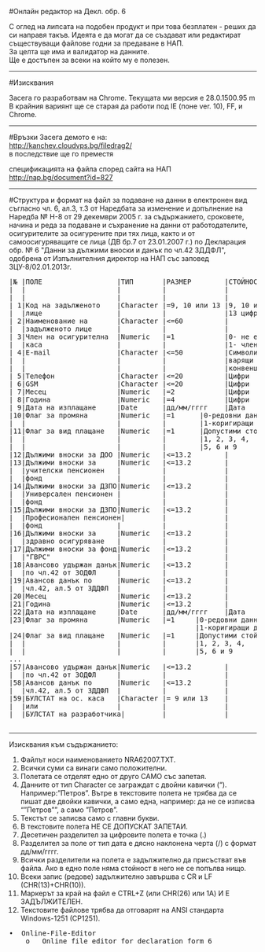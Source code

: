 #Онлайн редактор на Декл. обр. 6

С оглед на липсата на подобен продукт и при това безплатен - реших да си направя такъв.
Идеята е да могат да се създават или редактират съществуващи файлове годни за предаване в НАП.<br/>
За целта ще има и валидатор на данните.<br/>
Ще е достъпен за всеки на който му е полезен.

---
#Изисквания

Засега го разработвам на Chrome. Текущата ми версия е 28.0.1500.95 m<br/>
В крайния вариянт ще се старая да работи под IE (поне ver. 10), FF, и Chrome.

---
#Връзки
Засега демото е на:<br/>
http://kanchev.cloudvps.bg/filedrag2/<br/>
в последствие ще го преместя

спецификацията на файла според сайта на НАП<br/>
http://nap.bg/document?id=827<br/>

---
#Структура и формат на файл за подаване на данни в електронен вид
съгласно чл. 6, ал.3, т.3 от Наредбата за изменение и допълнение на Наредба № Н-8 от 29 декември 2005 г. за съдържанието, сроковете, начина и реда за подаване и съхранение на данни от работодателите, осигурителите за осигурените при тях лица, както и от самоосигуряващите се лица (ДВ бр.7 от 23.01.2007 г.) по Декларация обр. № 6 "Данни за дължими вноски и данък по чл.42 ЗДДФЛ", одобрена от Изпълнителния директор на НАП със заповед ЗЦУ-8/02.01.2013г.

<pre>
|№ |ПОЛЕ                  |ТИП       |РАЗМЕР        |СТОЙНОСТ     |Съответства
|  |                      |          |              |             |на поле № от
|  |                      |          |              |             |декларация №6
| 1|Код на задълженото    |Character |=9, 10 или 13 |9, 10 или    | 1
|  |лице                  |          |              |13 цифри     |
| 2|Наименование на       |Character |&#60=60          |             | 2
|  |задълженото лице      |          |              |             |
| 3|Член на осигурителна  |Numeric   |=1            |0- не е член |
|  |каса                  |          |              |1- член е    | 3
| 4|E-mail                |Character |&#60=50          |Символи отго-|
|  |                      |          |              |варящи на    | 4
|  |                      |          |              |конвенциите  |
| 5|Телефон               |Character |&#60=20          |Цифри        | 5
| 6|GSM                   |Character |&#60=20          |Цифри        | 6
| 7|Месец                 |Numeric   |=2            |Цифри        | 9
| 8|Година                |Numeric   |=4            |Цифри        | 9
| 9|Дата на изплащане     |Date      |дд/мм/гггг    |Дата         |18
|10|Флаг за промяна       |Numeric   |=1      |0-редовни данни    | 7.1
|  |                      |          |        |1-коригиращи данни |
|11|Флаг за вид плащане   |Numeric   |=1      |Допустими стойности| 8.1
|  |                      |          |        |1, 2, 3, 4,        |
|  |                      |          |        |5, 6 и 9           |
|12|Дължими вноски за ДОО |Numeric   |&#60=13.2        |             |10
|13|Дължими вноски за     |Numeric   |&#60=13.2        |             |11
|  |учителски пенсионен   |          |              |             |
|  |фонд                  |          |              |             |
|14|Дължими вноски за ДЗПО|Numeric   |&#60=13.2        |             |12
|  |Универсален пенсионен |          |              |             |
|  |фонд                  |          |              |             |
|15|Дължими вноски за ДЗПО|Numeric   |&#60=13.2        |             |13
|  |Професионален пенсионен|         |              |             |
|  |фонд                  |          |              |             |
|16|Дължими вноски за     |Numeric   |&#60=13.2        |             |14
|  |здравно осигуряване   |          |              |             |
|17|Дължими вноски за фонд|Numeric   |&#60=13.2        |             |15
|  |"ГВРС"                |          |              |             |
|18|Авансово удържан данък|Numeric   |&#60=13.2        |             |16
|  |по чл.42 от ЗОДФЛ     |          |              |             |
|19|Авансов данък по      |Numeric   |&#60=13.2        |             |17
|  |чл.42, ал.5 от ЗДДФЛ  |          |              |             |
|20|Месец                 |Numeric   |&#60=13.2        |             | 9
|21|Година                |Numeric   |&#60=13.2        |             | 9
|22|Дата на изплащане     |Date      |дд/мм/гггг    |Дата         |18
|23|Флаг за промяна       |Numeric   |=1     |0-редовни данни     | 7.2
                                             |1-коригиращи данни  |
|24|Флаг за вид плащане   |Numeric   |=1     |Допустими стойности | 8.2
|  |                      |          |       |1, 2, 3, 4,         |
|  |                      |          |       |5, 6 и 9            |
...
|57|Авансово удържан данък|Numeric   |&#60=13.2        |             |16
|  |по чл.42 от ЗОДФЛ     |          |              |             |
|58|Авансов данък по      |Numeric   |&#60=13.2        |             |17
|  |чл.42, ал.5 от ЗДДФЛ  |          |              |             |
|59|БУЛСТАТ на ос. каса   |Character |= 9 или 13    |             |- БУЛСТАТ на ос. каса (задължително при наличие на код 1 в поле No.3)
|  |или                   |          |              |             |или
|  |БУЛСТАТ на разработчика|         |              |             |- БУЛСТАТ на разработчика на софтуерен продукт (не е задължително)	

</pre>

---
Изисквания към съдържанието:

1.	Файлът  носи наименованието NRA62007.TXT.<br/>
2.	Всички суми са винаги само положителни.<br/>
3.	Полетата се отделят едно от друго САМО със запетая.<br/>
4.	Данните от тип Character се заграждат с двойни кавички (“). Например:”Петров”. Вътре в текстовите полета не трябва да се пишат две двойки кавички, а само една, например: да не се изписва “”Петров””, а само ”Петров”.<br/>
5.	Текстът се записва само с главни букви.<br/>
6.	В текстовите полета НЕ СЕ ДОПУСКАТ ЗАПЕТАИ.<br/>
7.	Десетичен разделител за цифровите полета е точка  (.)<br/>
8.	Разделител за поле от тип дата е дясно наклонена черта (/) с формат дд/мм/гггг.<br/>
9.	Всички разделители на полета е задължително да присъстват във файла. Ако в едно поле няма стойност в него не се попълва нищо.<br/>
10.	Всеки запис (редове) задължително завършва с CR и LF (CHR(13)+CHR(10)).<br/>
11.	Маркерът за край на файл е CTRL+Z (или CHR(26) или 1А) И Е ЗАДЪЛЖИТЕЛЕН.<br/>
12.	Текстовите файлове трябва да отговарят на ANSI стандарта Windows-1251 (CP1251).<br/>

<pre>
•  Online-File-Editor 
	o	Online file editor for declaration form 6
</pre>
